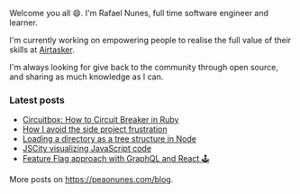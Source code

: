 <p>
  Welcome you all <span role="img" aria-label="smile emoji">😄</span>. I'm Rafael Nunes, full time software engineer and learner.
</p>
<p>
  I'm currently working on empowering people to realise the full value of their skills at <a href="https://airtasker.com" target="_blank" rel="noopener noreferrer">Airtasker</a>.
</p>
<p>I'm always looking for give back to the community through open source, and sharing as much knowledge as I can.</p>

### Latest posts

* <a href="https://peaonunes.com/blog/circuitbox-how-to-circuit-breaker-in-ruby-3hc2" target="_blank" rel="noopener noreferrer">Circuitbox: How to Circuit Breaker in Ruby</a>
* <a href="https://peaonunes.com/blog/how-i-avoid-the-side-project-frustration-57eh" target="_blank" rel="noopener noreferrer">How I avoid the side project frustration</a>
* <a href="https://peaonunes.com/blog/loading-a-directory-as-a-tree-structure-in-node-52bg" target="_blank" rel="noopener noreferrer">Loading a directory as a tree structure in Node</a>
* <a href="https://peaonunes.com/blog/jscity-visualizing-javascript-code-5cej" target="_blank" rel="noopener noreferrer">JSCity visualizing JavaScript code</a>
* <a href="https://peaonunes.com/blog/feature-flag-approach-with-graphql-and-react-3l5o" target="_blank" rel="noopener noreferrer">Feature Flag approach with GraphQL and React 🕹</a>

More posts on <a href="https://peaonunes.com/blog" target="_blank" rel="noopener noreferrer">https://peaonunes.com/blog</a>.
